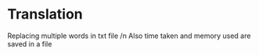 # Translation
Replacing multiple words in txt file /n
Also time taken and memory used are saved in a file
